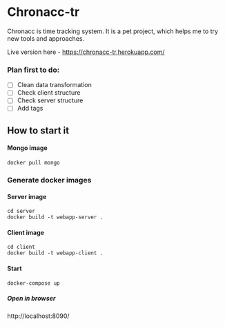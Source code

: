# Chronacc-tr

Chronacc is time tracking system. It is a pet project, which helps me to try new tools and approaches.

Live version here - https://chronacc-tr.herokuapp.com/

### Plan first to do:

- [ ] Clean data transformation
- [ ] Check client structure
- [ ] Check server structure
- [ ] Add tags

## How to start it

#### Mongo image
```
docker pull mongo
```

### Generate docker images

#### Server image
```
cd server
docker build -t webapp-server .
```

#### Client image
```
cd client
docker build -t webapp-client .
```

#### Start
```
docker-compose up
```

##### Open in browser
http://localhost:8090/

